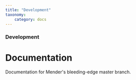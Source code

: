 ```yaml
---
title: "Development"
taxonomy:
    category: docs
---
```

<!--AUTOVERSION: "title: \"Development\""/integration/complain-->
<!--
Exception to the rule about AUTOVERSION tags coming before their affected block:
For page headers the tag may come after due to misrendering if it is above.
-->

<!--AUTOVERSION: "### Development"/integration/complain-->
### Development

# Documentation

<!--AUTOVERSION: "bleeding-edge % branch"/integration/complain-->
Documentation for Mender's bleeding-edge master branch.
